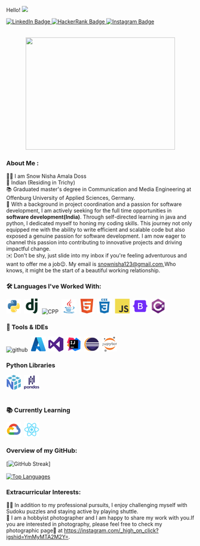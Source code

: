 Hello!
  <img src="https://media.giphy.com/media/hvRJCLFzcasrR4ia7z/giphy.gif" width="30px"/>
  
  <div id="badges">
   <a href="https://www.linkedin.com/in/snow-nisha-amala-doss-5452a9117/">
    <img src="https://img.shields.io/badge/LinkedIn-blue?style=for-the-badge&logo=linkedin&logoColor=white" alt="LinkedIn Badge"/>
  </a>
 
  <a href="https://www.hackerrank.com/snownisha123">
    <img src="https://img.shields.io/badge/HackerRank-grey?style=for-the-badge&logo=HackerRank&logoColor=white" alt="HackerRank Badge"/>
  </a>
 
  <a href="https://www.instagram.com/snow_nishaa/">
    <img src="https://img.shields.io/badge/Instagram-pink?style=for-the-badge&logo=Instagram&logoColor=violet" alt="Instagram Badge"/>
  </a>
  <br>
 <img src="https://komarev.com/ghpvc/?username=snownisha&style=flat-square&color=blue" alt=""/>
</div>
<br>

<div align="center">
  <img src="https://media.giphy.com/media/BferOKonYOspm28AiB/giphy.gif" width="400" height="300"/>
</div>


### About Me :
:mage_woman: I am Snow Nisha Amala Doss<br>
:house_with_garden: Indian (Residing in Trichy)<br>
:books: Graduated master's degree in Communication and Media Engineering at Offenburg University of Applied Sciences, Germany.<br>
:dart: With a background in project coordination and a passion for software development, I am actively seeking for the full time opportunities in **software development(India)**. Through self-directed learning in java and python, I dedicated myself to honing my coding skills. This journey not only equipped me with the ability to write efficient and scalable code but also exposed a genuine passion for software development. I am now eager to channel this passion into contributing to innovative projects and driving impactful change.<br>
:envelope: Don't be shy, just slide into my inbox if you're feeling adventurous and want to offer me a job:wink:. My email is snownisha123@gmail.com,Who knows, it might be the start of a beautiful working relationship.

### :hammer_and_wrench: Languages I've Worked With:
<div>
 <img src="https://github.com/devicons/devicon/blob/master/icons/python/python-original.svg"  title="Python" alt="Python" width="40" height="40"/>&nbsp;
 <img src="https://github.com/devicons/devicon/blob/master/icons/django/django-plain.svg"  title="Django" alt="Django" width="40" height="40"/>&nbsp;
 <img src="https://github.com/isocpp/logos/blob/master/cpp_logo.png"  title="cpp" alt="CPP" width="40" height="40"/>&nbsp;
 <img src="https://github.com/devicons/devicon/blob/master/icons/java/java-original.svg"  title="cpp" alt="CPP" width="40" height="40"/>&nbsp;
 <img src="https://github.com/devicons/devicon/blob/master/icons/html5/html5-original.svg" title="HTML5" alt="HTML" width="40" height="40"/>&nbsp; 
 <img src="https://github.com/devicons/devicon/blob/master/icons/css3/css3-plain-wordmark.svg"  title="CSS3" alt="CSS" width="40" height="40"/>&nbsp; 
 <img src="https://github.com/devicons/devicon/blob/master/icons/javascript/javascript-original.svg" title="js" alt="js" width="40" height="40"/>&nbsp;
 <img src="https://github.com/devicons/devicon/blob/master/icons/bootstrap/bootstrap-plain.svg" title="Bootstrap" alt="Bootstrap" width="40" height="40"/>&nbsp;
 <img src="https://github.com/devicons/devicon/blob/master/icons/csharp/csharp-original.svg" title="csharp" alt="csharp" width="40" height="40"/>&nbsp;
 
 

</div>

### :wrench: Tools & IDEs
<div>
<img src="https://github.com/snownisha/snownisha/assets/93483438/b0fc60fa-a231-45f8-a522-e095023fac05"  title="github" alt="github" width="40" height="40"/>&nbsp;
<img src="https://github.com/devicons/devicon/blob/master/icons/azure/azure-original.svg"  title="azure_repo" alt="azure" width="40" height="40"/>&nbsp;
<img src="https://github.com/devicons/devicon/blob/master/icons/visualstudio/visualstudio-plain.svg" title="Visual Studio Code" alt="VSC" width="40" height="40"/>&nbsp;
<img src="https://github.com/devicons/devicon/blob/master/icons/intellij/intellij-original.svg" title="IntelliJ IDEA" alt="IntelliJ IDEA" width="40" height="40"/>&nbsp;
<img src="https://github.com/devicons/devicon/blob/master/icons/eclipse/eclipse-original.svg" title="Eclipse" alt="Eclipse" width="40" height="40"/>&nbsp;
<img src="https://github.com/devicons/devicon/blob/master/icons/jupyter/jupyter-original-wordmark.svg" title="Jupyter" alt="Jupyter" width="40" height="40"/>&nbsp;
</div>

### Python Libraries
<div>
<img src="https://github.com/devicons/devicon/blob/master/icons/numpy/numpy-original.svg"  title="Numpy" alt="Numpy" width="40" height="40"/>&nbsp;
<img src="https://github.com/devicons/devicon/blob/master/icons/pandas/pandas-plain-wordmark.svg"  title="pandas" alt="pandas" width="40" height="40"/>&nbsp;

</div>
<br>

### :books: Currently Learning
<div> <img src="https://github.com/devicons/devicon/blob/master/icons/googlecloud/googlecloud-original.svg" title="Google Cloud" alt="Google Cloud" width="40" height="40"/>&nbsp; 
<img src="https://github.com/devicons/devicon/blob/master/icons/react/react-original.svg" title="React" alt="React" width="40" height="40"/>&nbsp;
</div>

### Overview of my GitHub:
[![GitHub Streak](http://github-readme-streak-stats.herokuapp.com?user=snownisha&theme=dark&background=000000)] <br><br>
[![Top Languages](https://github-readme-stats.vercel.app/api/top-langs/?username=snownisha&layout=compact&langs_count=20&theme=vision-friendly-dark&card_width=500)](https://github.com/snownisha)



### Extracurricular Interests: 
💁‍♀️ In addition to my professional pursuits, I enjoy challenging myself with Sudoku puzzles and staying active by playing shuttle.<br>
:camera_flash: I am a hobbyist photographer and I am happy to share my work with you.If you are interested in photography, please feel free to check my photographic page🎥 at https://instagram.com/_high_on_click?igshid=YmMyMTA2M2Y=.
